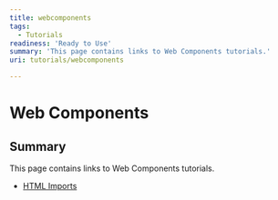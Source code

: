 ```yaml
---
title: webcomponents
tags:
  - Tutorials
readiness: 'Ready to Use'
summary: 'This page contains links to Web Components tutorials.'
uri: tutorials/webcomponents

---
```

# Web Components

## Summary

This page contains links to Web Components tutorials.

-   [HTML Imports](/tutorials/webcomponents/htmlimports)

